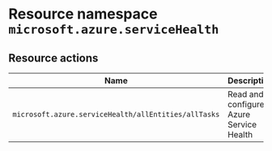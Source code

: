 # Resource namespace `microsoft.azure.serviceHealth`
## Resource actions
|Name|Description|Privileged|
|-|-|-|
|`microsoft.azure.serviceHealth/allEntities/allTasks`|Read and configure Azure Service Health|False|
